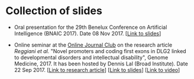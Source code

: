 # Collection of slides

* Oral presentation for the 29th Benelux Conference on Artificial Intelligence (BNAIC 2017). Date 08 Nov 2017. [[Link to slides](https://github.com/creggian/slides/tree/master/20171108_BNAIC)]

* Online seminar at the [Online Journal Club](https://sites.google.com/broadinstitute.com/onlinejournalclub) on the research article *Reggiani et al.* "Novel promoters and coding first exons in DLG2 linked to developmental disorders and intellectual disability", Genome Medicine, 2017. It has been hosted by Dennis Lal (Broad Institute). Date 22 Sep 2017. [[Link to research article](https://genomemedicine.biomedcentral.com/articles/10.1186/s13073-017-0452-y)] [[Link to slides](https://github.com/creggian/slides/tree/master/20170922_OnlineJournalClub)] [[Link to video](https://www.youtube.com/watch?v=wHeDkhB7170)]
